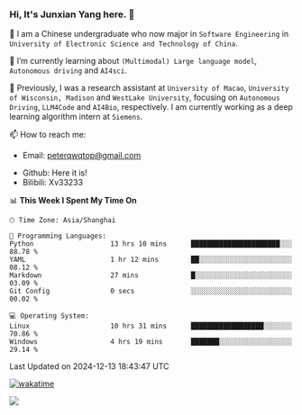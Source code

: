 ### Hi, It's Junxian Yang here. 👋

<!--
**Uestc-Young/Uestc-Young** is a ✨ _special_ ✨ repository because its `README.md` (this file) appears on your GitHub profile.

Here are some ideas to get you started:

- 🔭 I’m currently working on ...
- 🌱 I’m currently learning ...
- 👯 I’m looking to collaborate on ...
- 🤔 I’m looking for help with ...
- 💬 Ask me about ...
- 📫 How to reach me: ...
- 😄 Pronouns: ...
- ⚡ Fun fact: ...
-->
🎉 I am a Chinese undergraduate who now major in `Software Engineering` in `University of Electronic Science and Technology of China`.  
  
🌱 I’m currently learning about `(Multimodal) Large language model`, `Autonomous driving` and `AI4sci`.  

🔭 Previously, I was a research assistant at `University of Macao`, `University of Wisconsin, Madison` and `WestLake University`, focusing on `Autonomous Driving`, `LLM4Code` and `AI4Bio`, respectively. I am currently working as a deep learning algorithm intern at `Siemens`.
  
📫 How to reach me: 
   - Email: peterqwqtop@gmail.com
<!--   - Academic Page: [junxianyanguestc.github.io](https://junxianyanguestc.github.io/)-->
   - Github: Here it is!
   - Bilibili: Xv33233
     
<!--START_SECTION:waka-->
📊 **This Week I Spent My Time On** 

```text
🕑︎ Time Zone: Asia/Shanghai

💬 Programming Languages: 
Python                   13 hrs 10 mins      ██████████████████████░░░   88.78 % 
YAML                     1 hr 12 mins        ██░░░░░░░░░░░░░░░░░░░░░░░   08.12 % 
Markdown                 27 mins             █░░░░░░░░░░░░░░░░░░░░░░░░   03.09 % 
Git Config               0 secs              ░░░░░░░░░░░░░░░░░░░░░░░░░   00.02 % 

💻 Operating System: 
Linux                    10 hrs 31 mins      ██████████████████░░░░░░░   70.86 % 
Windows                  4 hrs 19 mins       ███████░░░░░░░░░░░░░░░░░░   29.14 % 
```


 Last Updated on 2024-12-13 18:43:47 UTC
<!--END_SECTION:waka-->
[![wakatime](https://wakatime.com/badge/user/018ec14b-e820-4cd0-9355-392b716a8277.svg)](https://wakatime.com/@018ec14b-e820-4cd0-9355-392b716a8277)

![](https://visitor-badge.glitch.me/badge?page_id=Uestc-Young.readme)
